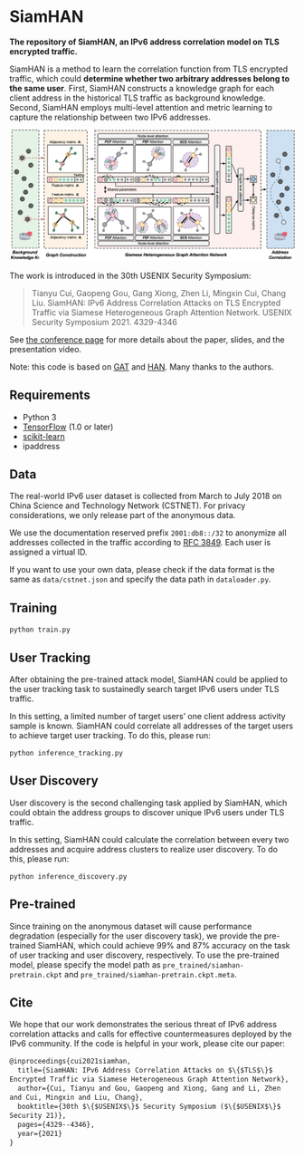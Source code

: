 # SiamHAN

**The repository of SiamHAN, an IPv6 address correlation model on TLS encrypted traffic.**

SiamHAN is a method to learn the correlation function from TLS encrypted traffic, which could **determine whether two arbitrary addresses belong to the same user**. First, SiamHAN constructs a knowledge graph for each client address in the historical TLS traffic as background knowledge. Second, SiamHAN employs multi-level attention and metric learning to capture the relationship between two IPv6 addresses.

![The framework of SiamHAN](images/siamhan.png)

The work is introduced in the 30th USENIX Security Symposium:

> Tianyu Cui, Gaopeng Gou, Gang Xiong, Zhen Li, Mingxin Cui, Chang Liu. SiamHAN: IPv6 Address Correlation Attacks on TLS Encrypted Traffic via Siamese Heterogeneous Graph Attention Network. USENIX Security Symposium 2021. 4329-4346

See [the conference page](https://www.usenix.org/conference/usenixsecurity21/presentation/cui) for more details about the paper, slides, and the presentation video.

Note: this code is based on [GAT](https://github.com/PetarV-/GAT) and [HAN](https://github.com/Jhy1993/HAN). Many thanks to the authors.

## Requirements

* Python 3
* [TensorFlow](https://www.tensorflow.org/install/) (1.0 or later)
* [scikit-learn](http://scikit-learn.org/stable/)
* ipaddress

## Data

The real-world IPv6 user dataset is collected from March to July 2018 on China Science and Technology Network (CSTNET). For privacy considerations, we only release part of the anonymous data.

We use the documentation reserved prefix `2001:db8::/32` to anonymize all addresses collected in the traffic according to [RFC 3849](https://www.rfc-editor.org/rfc/rfc3849). Each user is assigned a virtual ID.

If you want to use your own data, please check if the data format is the same as `data/cstnet.json` and specify the data path in `dataloader.py`.

## Training

```shell
python train.py
```

## User Tracking

After obtaining the pre-trained attack model, SiamHAN could be applied to the user tracking task to sustainedly search target IPv6 users under TLS traffic. 

In this setting, a limited number of target users’ one client address activity sample is known. SiamHAN could correlate all addresses of the target users to achieve target user tracking. To do this, please run:

```shell
python inference_tracking.py
```

## User Discovery

User discovery is the second challenging task applied by SiamHAN, which could obtain the address groups to discover unique IPv6 users under TLS traffic. 

In this setting, SiamHAN could calculate the correlation between every two addresses and acquire address clusters to realize user discovery. To do this, please run:

```shell
python inference_discovery.py
```

## Pre-trained

Since training on the anonymous dataset will cause performance degradation (especially for the user discovery task), we provide the pre-trained SiamHAN, which could achieve 99% and 87% accuracy on the task of user tracking and user discovery, respectively. To use the pre-trained model, please specify the model path as `pre_trained/siamhan-pretrain.ckpt` and `pre_trained/siamhan-pretrain.ckpt.meta`.

## Cite

We hope that our work demonstrates the serious threat of IPv6 address correlation attacks and calls for effective countermeasures deployed by the IPv6 community. If the code is helpful in your work, please cite our paper:

```
@inproceedings{cui2021siamhan,
  title={SiamHAN: IPv6 Address Correlation Attacks on $\{$TLS$\}$ Encrypted Traffic via Siamese Heterogeneous Graph Attention Network},
  author={Cui, Tianyu and Gou, Gaopeng and Xiong, Gang and Li, Zhen and Cui, Mingxin and Liu, Chang},
  booktitle={30th $\{$USENIX$\}$ Security Symposium ($\{$USENIX$\}$ Security 21)},
  pages={4329--4346},
  year={2021}
}
```

